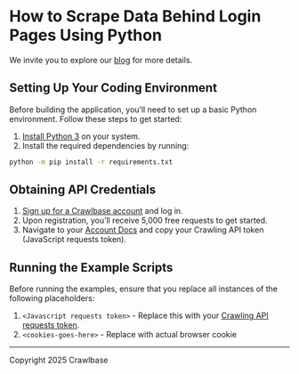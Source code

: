 # How to Scrape Data Behind Login Pages Using Python

We invite you to explore our [blog](https://crawlbase.com/blog/how-to-scrape-data-behind-login-pages-using-python/) for more details.

## Setting Up Your Coding Environment

Before building the application, you’ll need to set up a basic Python environment. Follow these steps to get started:

1. [Install Python 3](https://kinsta.com/knowledgebase/install-python/#how-to-install-python) on your system.
2. Install the required dependencies by running: 

```bash
python -m pip install -r requirements.txt
```

## Obtaining API Credentials

1. [Sign up for a Crawlbase account](https://crawlbase.com/signup) and log in.
2. Upon registration, you’ll receive 5,000 free requests to get started.
3. Navigate to your [Account Docs](https://crawlbase.com/dashboard/account/docs) and copy your Crawling API token (JavaScript requests token).

## Running the Example Scripts

Before running the examples, ensure that you replace all instances of the following placeholders:

1. `<Javascript requests token>` - Replace this with your [Crawling API requests token](https://crawlbase.com/dashboard/account/docs).
2. `<cookies-goes-here>` - Replace with actual browser cookie

---

Copyright 2025 Crawlbase
